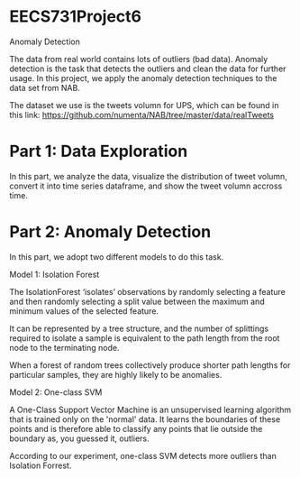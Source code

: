 # EECS731Project6
Anomaly Detection

The data from real world contains lots of outliers (bad data). Anomaly detection is the task that detects the outliers and clean the data for further usage. In this project, we apply the anomaly detection techniques to the data set from NAB. 

The dataset we use is the tweets volumn for UPS, which can be found in this link: https://github.com/numenta/NAB/tree/master/data/realTweets

# Part 1: Data Exploration

In this part, we analyze the data, visualize the distribution of tweet volumn, convert it into time series dataframe, and show the tweet volumn accross time.

# Part 2: Anomaly Detection

In this part, we adopt two different models to do this task.

Model 1: Isolation Forest

The IsolationForest ‘isolates’ observations by randomly selecting a feature and then randomly selecting a split value between the maximum and minimum values of the selected feature.

It can be represented by a tree structure, and the number of splittings required to isolate a sample is equivalent to the path length from the root node to the terminating node.

When a forest of random trees collectively produce shorter path lengths for particular samples, they are highly likely to be anomalies.

Model 2: One-class SVM

A One-Class Support Vector Machine is an unsupervised learning algorithm that is trained only on the 'normal' data. It learns the boundaries of these points and is therefore able to classify any points that lie outside the boundary as, you guessed it, outliers.

According to our experiment, one-class SVM detects more outliers than Isolation Forrest.

